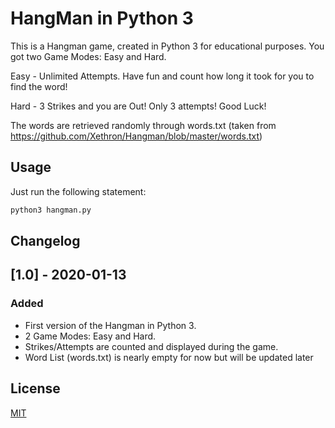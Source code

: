 # HangMan in Python 3

This is a Hangman game, created in Python 3 for educational purposes.
You got two Game Modes: Easy and Hard.

Easy - Unlimited Attempts. Have fun and count how long it took for you to find the word!

Hard - 3 Strikes and you are Out! Only 3 attempts! Good Luck!

The words are retrieved randomly through words.txt (taken from https://github.com/Xethron/Hangman/blob/master/words.txt)

## Usage

Just run the following statement:

```bash
python3 hangman.py
```

## Changelog

## [1.0] - 2020-01-13
### Added
- First version of the Hangman in Python 3.
- 2 Game Modes: Easy and Hard.
- Strikes/Attempts are counted and displayed during the game.
- Word List (words.txt) is nearly empty for now but will be updated later

## License
[MIT](https://choosealicense.com/licenses/mit/)